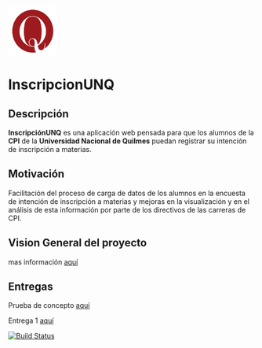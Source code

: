 
<p>
 <img src="unqui.png" width="100" height="100" />
</p>

# InscripcionUNQ

## Descripción

**InscripciónUNQ** es una aplicación web pensada para que los alumnos de la **CPI** de la **Universidad Nacional de Quilmes** puedan registrar su intención de inscripción a materias.

## Motivación

Facilitación del proceso de carga de datos de los alumnos en la encuesta de intención de inscripción a materias y mejoras en la visualización y en el análisis de esta información por parte de los directivos de las carreras de CPI.

## Vision General del proyecto
mas información [aquí](https://github.com/DiazMaxiM/InscripcionUNQ/wiki/Visi%C3%B3n)

## Entregas
Prueba de concepto [aquí](https://github.com/DiazMaxiM/InscripcionUNQ/wiki/Prueba-de-concepto)

Entrega 1 [aquí](https://github.com/DiazMaxiM/InscripcionUNQ/wiki/05---Entrega-1)

[![Build Status](https://travis-ci.org/DiazMaxiM/InscripcionUNQ.svg?branch=master)](https://travis-ci.org/DiazMaxiM/InscripcionUNQ)

